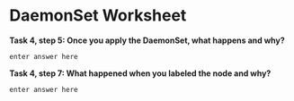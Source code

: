 # DaemonSet Worksheet


__Task 4, step 5: Once you apply the DaemonSet, what happens and why?__

```
enter answer here
```

__Task 4, step 7: What happened when you labeled the node and why?__

```
enter answer here
```